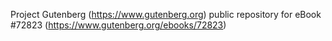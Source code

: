Project Gutenberg (https://www.gutenberg.org) public repository
for eBook #72823 (https://www.gutenberg.org/ebooks/72823)
